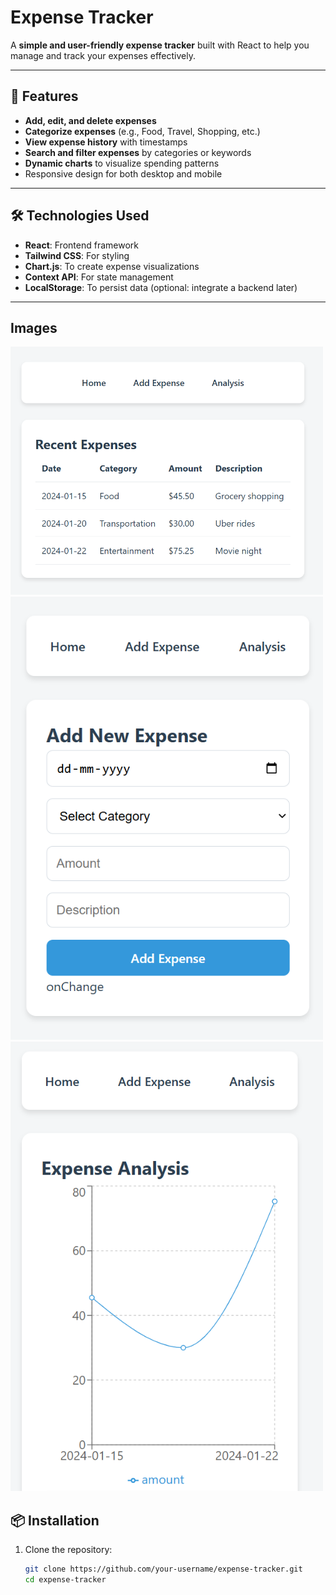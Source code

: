 # Expense Tracker

A **simple and user-friendly expense tracker** built with React to help you manage and track your expenses effectively.

---

## 🚀 Features

- **Add, edit, and delete expenses**
- **Categorize expenses** (e.g., Food, Travel, Shopping, etc.)
- **View expense history** with timestamps
- **Search and filter expenses** by categories or keywords
- **Dynamic charts** to visualize spending patterns
- Responsive design for both desktop and mobile

---

## 🛠️ Technologies Used

- **React**: Frontend framework
- **Tailwind CSS**: For styling
- **Chart.js**: To create expense visualizations
- **Context API**: For state management
- **LocalStorage**: To persist data (optional: integrate a backend later)

---
## Images

<img src="home.PNG" alt="Home Page" width="500"  />
<img src="Capture.PNG" alt="Add Expense" width="500"/>
<img src="analysis.PNG" alt="Analysis" width="500"/>

## 📦 Installation

1. Clone the repository:
   ```bash
   git clone https://github.com/your-username/expense-tracker.git
   cd expense-tracker
